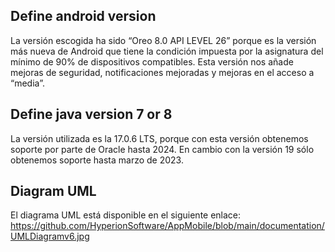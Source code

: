 ## Define android version

La versión escogida ha sido “Oreo 8.0 API LEVEL 26” porque es la versión más nueva de Android que tiene la condición impuesta por la asignatura del mínimo de 90% de dispositivos compatibles.
Esta versión nos añade mejoras de seguridad, notificaciones mejoradas y mejoras en el acceso a “media”.

## Define java version 7 or 8

La versión utilizada es la 17.0.6 LTS, porque con esta versión obtenemos soporte por parte de Oracle hasta 2024. En cambio con la versión 19 sólo
obtenemos soporte hasta marzo de 2023.

## Diagram UML
El diagrama UML está disponible en el siguiente enlace: https://github.com/HyperionSoftware/AppMobile/blob/main/documentation/UMLDiagramv6.jpg

